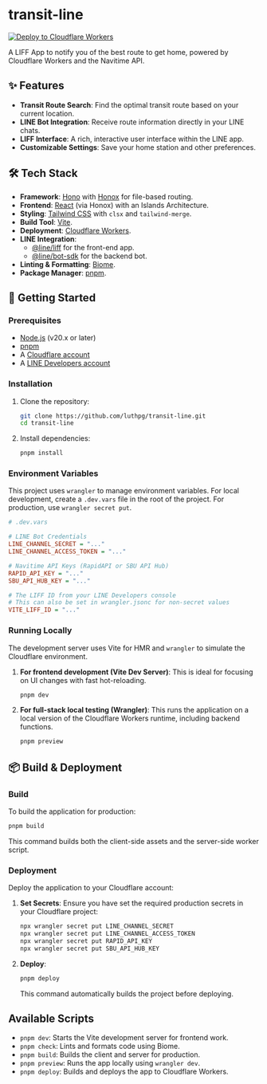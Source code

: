 # transit-line

[![Deploy to Cloudflare Workers](https://github.com/luthpg/transit-line/actions/workflows/deploy.yml/badge.svg)](https://github.com/luthpg/transit-line/actions/workflows/deploy.yml)

A LIFF App to notify you of the best route to get home, powered by Cloudflare Workers and the Navitime API.

## ✨ Features

- **Transit Route Search**: Find the optimal transit route based on your current location.
- **LINE Bot Integration**: Receive route information directly in your LINE chats.
- **LIFF Interface**: A rich, interactive user interface within the LINE app.
- **Customizable Settings**: Save your home station and other preferences.

## 🛠️ Tech Stack

- **Framework**: [Hono](https://hono.dev/) with [Honox](https://github.com/honojs/honox) for file-based routing.
- **Frontend**: [React](https://react.dev/) (via Honox) with an Islands Architecture.
- **Styling**: [Tailwind CSS](https://tailwindcss.com/) with `clsx` and `tailwind-merge`.
- **Build Tool**: [Vite](https://vitejs.dev/).
- **Deployment**: [Cloudflare Workers](https://workers.cloudflare.com/).
- **LINE Integration**:
  - [@line/liff](https://developers.line.biz/en/docs/liff/overview/) for the front-end app.
  - [@line/bot-sdk](https://github.com/line/line-bot-sdk-nodejs) for the backend bot.
- **Linting & Formatting**: [Biome](https://biomejs.dev/).
- **Package Manager**: [pnpm](https://pnpm.io/).

## 🚀 Getting Started

### Prerequisites

- [Node.js](https://nodejs.org/) (v20.x or later)
- [pnpm](https://pnpm.io/installation)
- A [Cloudflare account](https://dash.cloudflare.com/sign-up)
- A [LINE Developers account](https://developers.line.biz/en/)

### Installation

1.  Clone the repository:
    ```bash
    git clone https://github.com/luthpg/transit-line.git
    cd transit-line
    ```

2.  Install dependencies:
    ```bash
    pnpm install
    ```

### Environment Variables

This project uses `wrangler` to manage environment variables. For local development, create a `.dev.vars` file in the root of the project. For production, use `wrangler secret put`.

```ini
# .dev.vars

# LINE Bot Credentials
LINE_CHANNEL_SECRET = "..."
LINE_CHANNEL_ACCESS_TOKEN = "..."

# Navitime API Keys (RapidAPI or SBU API Hub)
RAPID_API_KEY = "..."
SBU_API_HUB_KEY = "..."

# The LIFF ID from your LINE Developers console
# This can also be set in wrangler.jsonc for non-secret values
VITE_LIFF_ID = "..."
```

### Running Locally

The development server uses Vite for HMR and `wrangler` to simulate the Cloudflare environment.

1.  **For frontend development (Vite Dev Server)**:
    This is ideal for focusing on UI changes with fast hot-reloading.
    ```bash
    pnpm dev
    ```

2.  **For full-stack local testing (Wrangler)**:
    This runs the application on a local version of the Cloudflare Workers runtime, including backend functions.
    ```bash
    pnpm preview
    ```

## 📦 Build & Deployment

### Build

To build the application for production:

```bash
pnpm build
```

This command builds both the client-side assets and the server-side worker script.

### Deployment

Deploy the application to your Cloudflare account:

1.  **Set Secrets**:
    Ensure you have set the required production secrets in your Cloudflare project:
    ```bash
    npx wrangler secret put LINE_CHANNEL_SECRET
    npx wrangler secret put LINE_CHANNEL_ACCESS_TOKEN
    npx wrangler secret put RAPID_API_KEY
    npx wrangler secret put SBU_API_HUB_KEY
    ```

2.  **Deploy**:
    ```bash
    pnpm deploy
    ```
    This command automatically builds the project before deploying.

## Available Scripts

- `pnpm dev`: Starts the Vite development server for frontend work.
- `pnpm check`: Lints and formats code using Biome.
- `pnpm build`: Builds the client and server for production.
- `pnpm preview`: Runs the app locally using `wrangler dev`.
- `pnpm deploy`: Builds and deploys the app to Cloudflare Workers.